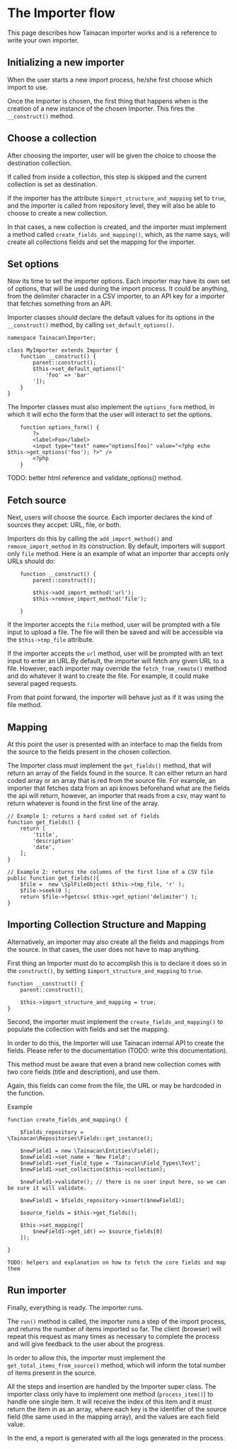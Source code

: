 # The Importer flow

This page describes how Tainacan importer works and is a reference to write your own importer. 

## Initializing a new importer

When the user starts a new import process, he/she first choose which import to use.

Once the Importer is chosen, the first thing that happens when is the creation of a new instance of the chosen Importer. This fires the `__construct()` method.


## Choose a collection

After choosing the importer, user will be given the choice to choose the destination collection.

If called from inside a collection, this step is skipped and the current collection is set as destination.

If the importer has the attribute `$import_structure_and_mapping` set to `true`, and the importer is called from repository level,
they will also be able to choose to create a new collection. 

In that cases, a new collection is created, and the importer must implement a method called `create_fields_and_mapping()`, which, as the name says, will create all collections fields and set the mapping for the importer.


## Set options

Now its time to set the importer options. Each importer may have its own set of options, that will be used during the import process. It could be anything, from the delimiter character in a CSV importer, to an API key for a importer that fetches something from an API.

Importer classes should declare the default values for its options in the `__construct()` method, by calling `set_default_options()`.

```
namespace Tainacan\Importer;

class MyImporter extends Importer {
	function __construct() {
		parent::construct();
		$this->set_default_options(['
			'foo' => 'bar'
		']);
	}
}
```

The Importer classes must also implement the `options_form` method, in which it will echo the form that the user will interact to set the options.

```
	function options_form() {
		?>
		<label>Foo</label>
		<input type="text" name="options[foo]" value="<?php echo $this->get_options('foo'); ?>" />
		<?php
	}
```

TODO: better html reference and validate_options() method.


## Fetch source

Next, users will choose the source. Each importer declares the kind of sources they accpet: URL, file, or both.

Importers do this by calling the `add_import_method()` and `remove_import_method` in its construction. By default, importers will support only `file` method. Here is an example of what an importer thar accepts only URLs should do:

```
	function __construct() {
		parent::construct();
		
		$this->add_import_method('url');
		$this->remove_import_method('file');
		
	}
```

If the Importer accepts the `file` method, user will be prompted with a file input to upload a file. The file will then be saved and will be accessible via the `$this->tmp_file` attribute.

If the importer accepts the `url` method, user will be prompted with an text input to enter an URL.By default, the importer will fetch any given URL to a file. However, each importer may override the `fetch_from_remote()` method and do whatever it want to create the file. For example, it could make several paged requests. 

From that point forward, the importer will behave just as if it was using the file method.


## Mapping

At this point the user is presented with an interface to map the fields from the source to the fields present in the chosen collection.

The Importer class must implement the `get_fields()` method, that will return an array of the fields found in the source. It can either return an hard coded array or an array that is red from the source file. For example, an importer that fetches data from an api knows beforehand what are the fields the api will return, however, an importer that reads from a csv, may want to return whatever is found in the first line of the array. 

```
// Example 1: returns a hard coded set of fields
function get_fields() {
	return [
		'title',
		'description'
		'date',
	];
}

// Example 2: returns the columns of the first line of a CSV file
public function get_fields(){
	$file =  new \SplFileObject( $this->tmp_file, 'r' );
	$file->seek(0 );
	return $file->fgetcsv( $this->get_option('delimiter') );
}
```

## Importing Collection Structure and Mapping

Alternatively, an importer may also create all the fields and mappings from the source. In that cases, the user does not have to map anything.

First thing an Importer must do to accomplish this is to declare it does so in the `construct()`, by setting `$import_structure_and_mapping` to `true`.

```
function __construct() {
	parent::construct();
	
	$this->import_structure_and_mapping = true;
}
```

Second, the importer must implement the `create_fields_and_mapping()` to populate the collection with fields and set the mapping.

In order to do this, the Importer will use Tainacan internal API to create the fields. Please refer to the documentation (TODO: write this documentation).

This method must be aware that even a brand new collection comes with two core fields (title and description), and use them.

Again, this fields can come from the file, the URL or may be hardcoded in the function.

Example
```
function create_fields_and_mapping() {
	
	$fields_repository = \Tainacan\Repositories\Fields::get_instance();
	
	$newField1 = new \Tainacan\Entities\Field();
	$newField1->set_name = 'New Field';
	$newField1->set_field_type = 'Tainacan\Field_Types\Text';
	$newField1->set_collection($this->collection);
	
	$newField1->validate(); // there is no user input here, so we can be sure it will validate.

	$newField1 = $fields_repository->insert($newField1);

	$source_fields = $this->get_fields();
	
	$this->set_mapping([
		$newField1->get_id() => $source_fields[0]
	]);
	
}

TODO: helpers and explanation on how to fetch the core fields and map them

```


## Run importer

Finally, everything is ready. The importer runs.

The `run()` method is called, the importer runs a step of the import process, and returns the number of items imported so far. The client (browser) will repeat this request as many times as necessary to complete the process and will give feedback to the user about the progress. 

In order to allow this, the importer must implement the `get_total_items_from_source()` method, which will inform the total number of items present in the source.

All the steps and insertion are handled by the Importer super class. The importer class only have to implement one method (`process_item()`) to handle one single item. It will receive the index of this item and it must return the item in as an array, where each key is the identifier of the source field (the same used in the mapping array), and the values are each field value.

In the end, a report is generated with all the logs generated in the process. 